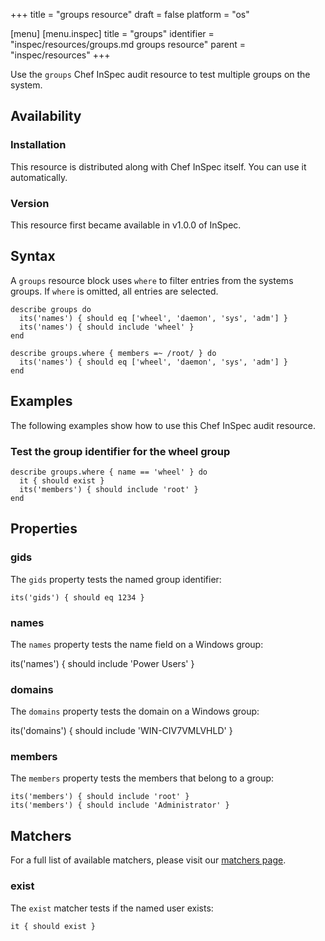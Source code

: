 +++
title = "groups resource"
draft = false
platform = "os"

[menu]
  [menu.inspec]
    title = "groups"
    identifier = "inspec/resources/groups.md groups resource"
    parent = "inspec/resources"
+++


Use the `groups` Chef InSpec audit resource to test multiple groups on the system.


## Availability

### Installation

This resource is distributed along with Chef InSpec itself. You can use it automatically.

### Version

This resource first became available in v1.0.0 of InSpec.

## Syntax

A `groups` resource block uses `where` to filter entries from the systems groups. If `where` is omitted, all entries are selected.

    describe groups do
      its('names') { should eq ['wheel', 'daemon', 'sys', 'adm'] }
      its('names') { should include 'wheel' }
    end

    describe groups.where { members =~ /root/ } do
      its('names') { should eq ['wheel', 'daemon', 'sys', 'adm'] }
    end


## Examples

The following examples show how to use this Chef InSpec audit resource.

### Test the group identifier for the wheel group

    describe groups.where { name == 'wheel' } do
      it { should exist }
      its('members') { should include 'root' }
    end


## Properties

### gids

The `gids` property tests the named group identifier:

    its('gids') { should eq 1234 }

### names

The `names` property tests the name field on a Windows group:

   its('names') { should include 'Power Users' }

### domains

The `domains` property tests the domain on a Windows group:

   its('domains') { should include 'WIN-CIV7VMLVHLD' }

### members

The `members` property tests the members that belong to a group:

    its('members') { should include 'root' }
    its('members') { should include 'Administrator' }

## Matchers

For a full list of available matchers, please visit our [matchers page](https://www.inspec.io/docs/reference/matchers/).

### exist

The `exist` matcher tests if the named user exists:

    it { should exist }
